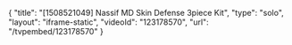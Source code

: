 {
    "title": "[1508521049] Nassif MD Skin Defense 3piece Kit",
    "type": "solo",
    "layout": "iframe-static",
    "videoId": "123178570",
    "url": "\/tvpembed\/123178570"
}